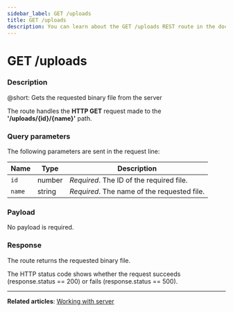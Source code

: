 ```yaml
---
sidebar_label: GET /uploads
title: GET /uploads
description: You can learn about the GET /uploads REST route in the documentation of the DHTMLX JavaScript Kanban library. Browse developer guides and API reference, try out code examples and live demos, and download a free 30-day evaluation version of DHTMLX Kanban.
---
```


# GET /uploads

### Description

@short: Gets the requested binary file from the server

The route handles the **HTTP GET** request made to the **'/uploads/{id}/{name}'** path.

### Query parameters

The following parameters are sent in the request line:

| Name       | Type        | Description |
| ----------- | ----------- | ----------- |
| `id`       |  number   | *Required*. The ID of the required file.|
| `name`       |  string  | *Required*. The name of the requested file.|

### Payload

No payload is required.

### Response

The route returns the requested binary file.

The HTTP status code shows whether the request succeeds (response.status == 200) or fails (response.status == 500).

---

**Related articles**: [Working with server](guides/working_with_server.md)